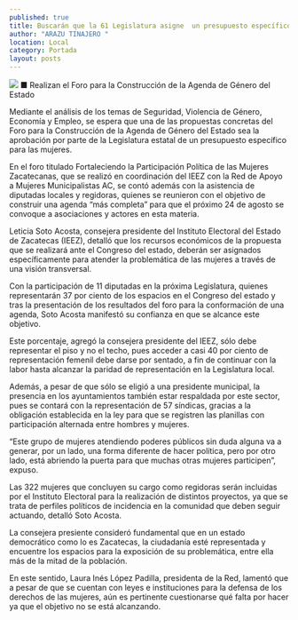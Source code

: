 ```yaml
---
published: true
title: Buscarán que la 61 Legislatura asigne  un presupuesto específico para mujeres
author: "ARAZU TINAJERO "
location: Local
category: Portada
layout: posts
---
```


![](http://i.imgur.com/lxjmM8gm.jpg)
■ Realizan el Foro para la Construcción de la Agenda de Género del Estado

Mediante el análisis de los temas de Seguridad, Violencia de Género, Economía y Empleo, se espera que una de las propuestas concretas del Foro para la Construcción de la Agenda de Género del Estado sea la aprobación por parte de la Legislatura estatal de un presupuesto específico para las mujeres. 

En el foro titulado Fortaleciendo la Participación Política de las Mujeres Zacatecanas, que se realizó en coordinación del IEEZ con la Red de Apoyo a Mujeres Municipalistas AC, se contó además con la asistencia de diputadas locales y regidoras, quienes se reunieron con el objetivo de construir una agenda “más completa” para que el próximo 24 de agosto se convoque a asociaciones y actores en esta materia.

Leticia Soto Acosta, consejera presidente del Instituto Electoral del Estado de Zacatecas (IEEZ), detalló que los recursos económicos de la propuesta que se realizará ante el Congreso del estado, deberán ser asignados específicamente para atender la problemática de las mujeres a través de una visión transversal.

Con la participación de 11 diputadas en la próxima Legislatura, quienes representarán 37 por ciento de los espacios en el Congreso del estado y tras la presentación de los resultados del foro para la conformación de una agenda, Soto Acosta manifestó su confianza en que se alcance este objetivo.

Este porcentaje, agregó la consejera presidente del IEEZ, sólo debe representar el piso y no el techo, pues acceder a casi 40 por ciento de representación femenil debe darse por sentado, a fin de continuar con la labor hasta alcanzar la paridad de representación en la Legislatura local.

Además, a pesar de que sólo se eligió a una presidente municipal, la presencia en los ayuntamientos también estar respaldada por este sector, pues se contará con la representación de 57 síndicas, gracias a la obligación establecida en la ley para que se registren las planillas con participación alternada entre hombres y mujeres.

“Este grupo de mujeres atendiendo poderes públicos sin duda alguna va a generar, por un lado, una forma diferente de hacer política, pero por otro lado, está abriendo la puerta para que muchas otras mujeres participen”, expuso.

Las 322 mujeres que concluyen su cargo como regidoras serán incluidas por el Instituto Electoral para la realización de distintos proyectos, ya que se trata de perfiles políticos de incidencia en la comunidad que deben seguir actuando, detalló Soto Acosta.

La consejera presiente consideró fundamental que en un estado democrático como lo es Zacatecas, la ciudadanía esté representada y encuentre los espacios para la exposición de su problemática, entre ella más de la mitad de la población.

En este sentido, Laura Inés López Padilla, presidenta de la Red, lamentó que a pesar de que se cuentan con leyes e instituciones para la defensa de los derechos de las mujeres, aún es pertinente cuestionarse qué falta por hacer ya que el objetivo no se está alcanzando.
